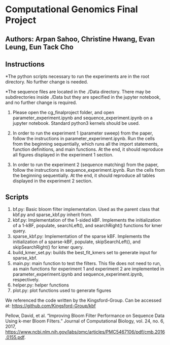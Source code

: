 # Computational Genomics Final Project 
## Authors: Arpan Sahoo, Christine Hwang, Evan Leung, Eun Tack Cho
## Instructions
*The python scripts necessary to run the experiments are in the root directory. No further change is needed. 

*The sequence files are located in the ./Data directory. There may be subdirectories inside ./Data but they are
specified in the jupyter notebook, and no further change is required. 

1. Please open the cg_finalproject folder, and open parameter_experiment.ipynb and sequence_experiment.ipynb on a jupyter notebook. Standard python3 kernels should be used. 

2. In order to run the experiment 1 (parameter sweep) from the paper, follow the instructions in parameter_experiment.ipynb. Run the cells from the beginning sequentially, which runs all the import statements, function definitions, and main functions. At the end, it should reproduce all figures displayed in the experiment 1 section. 

3. In order to run the experiment 2 (sequence matching) from the paper, follow the instructions in sequence_experiment.ipynb. Run the cells from the beginning sequentially. At the end, it should reproduce all tables displayed in the experiment 2 section.

## Scripts
1. bf.py: Basic bloom filter implementation. Used as the parent class that kbf.py and sparse_kbf.py inherit from.
2. kbf.py: Implementation of the 1-sided kBF. Implements the initialization of a 1-kBF, populate, searchLeft(), and searchRight() functions for kmer query. 
3. sparse_kbf.py: Implementation of the sparse kBF. Implements the initialization of a sparse-kBF, populate, skipSearchLeft(), and skipSearchRight() for kmer query. 
4. build_kmer_set.py: builds the best_fit_kmers set to generate input for sparse_kbf. 
5. main.py: main function to test the filters. This file does not need to run, as main functions for experiment 1 and experiment 2 are implemented in parameter_experiment.ipynb and sequence_experiment.ipynb, respectively. 
6. helper.py: helper functions
7. plot.py: plot functions used to generate figures

We referenced the code written by the Kingsford-Group. Can be accessed at:
https://github.com/Kingsford-Group/kbf

Pellow, David, et al. “Improving Bloom Filter Performance on Sequence Data Using k-mer Bloom Filters.” Journal of Computational Biology, vol. 24, no. 6, 2017, https://www.ncbi.nlm.nih.gov/labs/pmc/articles/PMC5467106/pdf/cmb.2016.0155.pdf.